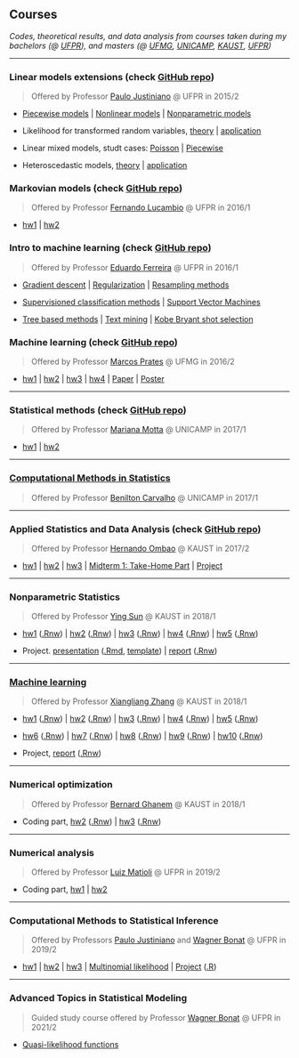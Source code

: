 ## Courses

*Codes, theoretical results, and data analysis from courses taken during
my bachelors (@ [UFPR](http://www.est.ufpr.br/index.html)), and masters
(@ [UFMG](http://www.est.ufmg.br/portal/),
[UNICAMP](https://www.ime.unicamp.br/pos-graduacao/estatistica),
[KAUST](https://cemse.kaust.edu.sa/stat),
[UFPR](http://www.prppg.ufpr.br/ppgmne/))*

***

### Linear models extensions (check [GitHub repo](https://github.com/henriquelaureano/lme15))

> Offered by Professor
> [Paulo Justiniano](https://bit.ly/3hurNG3)
> @ UFPR in 2015/2

+ [Piecewise models](lme15/piecewise.html) |
  [Nonlinear models](lme15/nls.html) |
  [Nonparametric models](lme15/nonparametric.html)

+ Likelihood for transformed random variables,
  [theory](lme15/likelihood/theory.html) |
  [application](lme15/likelihood/application.html)

+ Linear mixed models, studt cases: 
  [Poisson](lme15/lmm/poisson.html) |
  [Piecewise](lme15/lmm/piecewise.html)

+ Heteroscedastic models,
  [theory](lme15/hetero/theory.html) |
  [application](lme15/hetero/application.html)


### Markovian models (check [GitHub repo](https://github.com/henriquelaureano/markov16))

> Offered by Professor
> [Fernando Lucambio](https://docs.ufpr.br/~lucambio/)
> @ UFPR in 2016/1

+ [hw1](markov16/hw1.pdf) |
  [hw2](markov16/hw2.pdf)

### Intro to machine learning (check [GitHub repo](https://github.com/henriquelaureano/intro2ml))

> Offered by Professor
> [Eduardo Ferreira](https://eduardoleg.github.io/)
> @ UFPR in 2016/1

+ [Gradient descent](intro2ml/grad-desc/) |
  [Regularization](intro2ml/regularization.html) |
  [Resampling methods](intro2ml/resampling.html)

+ [Supervisioned classification methods](intro2ml/supervisioned.html) |
  [Support Vector Machines](intro2ml/svm.html)
  
+ [Tree based methods](intro2ml/tree.html) |
  [Text mining](intro2ml/textmining.html) |
  [Kobe Bryant shot selection](intro2ml/kobe.html)

### Machine learning (check [GitHub repo](https://github.com/henriquelaureano/ml-ufmg))

> Offered by Professor
> [Marcos Prates](http://www.est.ufmg.br/~marcosop/)
> @ UFMG in 2016/2

+ [hw1](ml-ufmg/hw1.pdf) |
  [hw2](ml-ufmg/hw2.pdf) |
  [hw3](ml-ufmg/hw3.pdf) |
  [hw4](ml-ufmg/hw4.pdf) |
  [Paper](ml-ufmg/paper.pdf) |
  [Poster](ml-ufmg/poster.pdf)

***

### Statistical methods (check [GitHub repo](https://github.com/henriquelaureano/statmethods))

> Offered by Professor
> [Mariana Motta](https://www.ime.unicamp.br/~marianar/)
> @ UNICAMP in 2017/1

+ [hw1](statmethods/hw1.pdf) |
  [hw2](statmethods/hw2.pdf)

***

### [Computational Methods in Statistics](cms/)

> Offered by Professor
> [Benilton Carvalho](https://bit.ly/2McXGaC)
> @ UNICAMP in 2017/1

***

### Applied Statistics and Data Analysis (check [GitHub repo](https://github.com/henriquelaureano/ASDA))

> Offered by Professor
> [Hernando Ombao](https://www.kaust.edu.sa/en/study/faculty/hernando-ombao)
> @ KAUST in 2017/2

+ [hw1](ASDA/hw1.pdf) |
  [hw2](ASDA/hw2.pdf) |
  [hw3](ASDA/hw3.pdf) |
  [Midterm 1: Take-Home Part](ASDA/md1-thp.pdf) |
  [Project](ASDA/project.pdf)

***

### Nonparametric Statistics

> Offered by Professor
> [Ying Sun](https://www.kaust.edu.sa/en/study/faculty/ying-sun)
> @ KAUST in 2018/1

+ [hw1](nonparametrics/hw1.pdf) ([.Rnw](nonparametrics/hw1.Rnw)) |
  [hw2](nonparametrics/hw2.pdf) ([.Rnw](nonparametrics/hw2.Rnw)) |
  [hw3](nonparametrics/hw3.pdf) ([.Rnw](nonparametrics/hw3.Rnw)) |
  [hw4](nonparametrics/hw4.pdf) ([.Rnw](nonparametrics/hw4.Rnw)) |
  [hw5](nonparametrics/hw5.pdf) ([.Rnw](nonparametrics/hw5.Rnw))

+ Project.
  [presentation](nonparametrics/project_slides.pdf)
  ([.Rmd](nonparametrics/project_slides.Rmd),
  [template](nonparametrics/slides_template.tex)) |
  [report](nonparametrics/project_report.pdf)
  ([.Rnw](nonparametrics/project_report.Rnw))

***

### [Machine learning](https://sites.google.com/site/kaust229machinelearning/)

> Offered by Professor
> [Xiangliang Zhang](https://mine.kaust.edu.sa/Pages/ZhangX.aspx)
> @ KAUST in 2018/1

+ [hw1](ml-kaust/hw1.pdf) ([.Rnw](ml-kaust/hw1.Rnw)) |
  [hw2](ml-kaust/hw2.pdf) ([.Rnw](ml-kaust/hw2.Rnw)) |
  [hw3](ml-kaust/hw3.pdf) ([.Rnw](ml-kaust/hw3.Rnw)) |
  [hw4](ml-kaust/hw4.pdf) ([.Rnw](ml-kaust/hw4.Rnw)) |
  [hw5](ml-kaust/hw5.pdf) ([.Rnw](ml-kaust/hw5.Rnw))

+ [hw6](ml-kaust/hw6.pdf) ([.Rnw](ml-kaust/hw6.Rnw)) |
  [hw7](ml-kaust/hw7.pdf) ([.Rnw](ml-kaust/hw7.Rnw)) |
  [hw8](ml-kaust/hw8.pdf) ([.Rnw](ml-kaust/hw8.Rnw)) |
  [hw9](ml-kaust/hw9.pdf) ([.Rnw](ml-kaust/hw9.Rnw)) |
  [hw10](ml-kaust/hw10.pdf) ([.Rnw](ml-kaust/hw10.Rnw))

+ Project,
  [report](ml-kaust/project_report.pdf)
  ([.Rnw](ml-kaust/project_report.Rnw))

***

### Numerical optimization

> Offered by Professor
> [Bernard Ghanem](http://www.bernardghanem.com/)
> @ KAUST in 2018/1

+ Coding part,
  [hw2](numopt/hw2.pdf) ([.Rnw](numopt/hw2.Rnw)) |
  [hw3](numopt/hw3.pdf) ([.Rnw](numopt/hw3.Rnw))

***

### Numerical analysis

> Offered by Professor
> [Luiz Matioli](https://docs.ufpr.br/~matioli/)
> @ UFPR in 2019/2

+ Coding part,
  [hw1](numanal/list1.pdf) |
  [hw2](numanal/list2.pdf)

***

### Computational Methods to Statistical Inference

> Offered by Professors [Paulo Justiniano](https://bit.ly/3hurNG3) and
> [Wagner Bonat](http://leg.ufpr.br/~wagner/) @ UFPR in 2019/2

+ [hw1](mcie/list1.pdf) |
  [hw2](mcie/list2.pdf) |
  [hw3](mcie/list3.pdf) |
  [Multinomial likelihood](mcie/multinomial.html) |
  [Project](mcie/projectslides.pdf) ([.R](mcie/projectslides.R))

***

### Advanced Topics in Statistical Modeling

> Guided study course offered by Professor
> [Wagner Bonat](http://leg.ufpr.br/~wagner/) @ UFPR in 2021/2

+ [Quasi-likelihood functions](quasilkl/slides.pdf)
